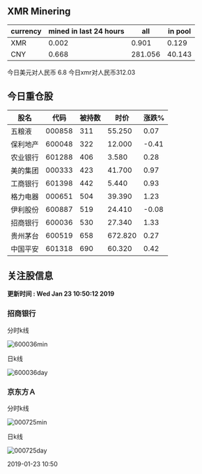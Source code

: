 ## XMR Minering

|currency|mined in last 24 hours|all|in pool|
|---|---|---|---|
|XMR|0.002|0.901|0.129|
|CNY|0.668|281.056|40.143|

今日美元对人民币 6.8	今日xmr对人民币312.03


## 今日重仓股 

|股名|代码|被持数|时价|涨跌%|
|---|---|---|---|---|
|五粮液|000858|311|55.250|0.07|
|保利地产|600048|322|12.000|-0.41|
|农业银行|601288|406|3.580|0.28|
|美的集团|000333|423|41.700|0.97|
|工商银行|601398|442|5.440|0.93|
|格力电器|000651|504|39.390|1.23|
|伊利股份|600887|519|24.410|-0.08|
|招商银行|600036|530|27.340|1.33|
|贵州茅台|600519|658|672.820|0.27|
|中国平安|601318|690|60.320|0.42|

## 关注股信息
**更新时间 : Wed Jan 23 10:50:12 2019**
### 招商银行 
分时k线

![600036min](http://image.sinajs.cn/newchart/min/n/sh600036.gif)

日k线

![600036day](http://image.sinajs.cn/newchart/daily/n/sh600036.gif)

### 京东方Ａ 
分时k线

![000725min](http://image.sinajs.cn/newchart/min/n/sz000725.gif)

日k线

![000725day](http://image.sinajs.cn/newchart/daily/n/sz000725.gif)

2019-01-23 10:50